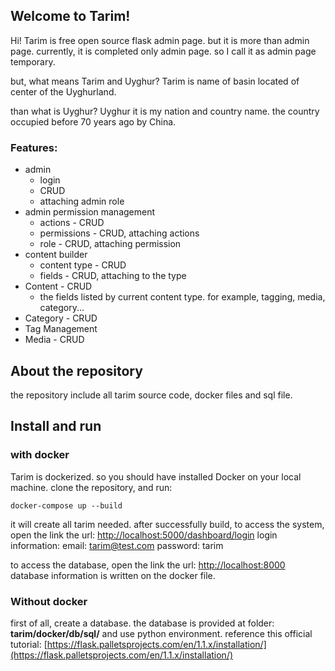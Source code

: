 ## Welcome to Tarim!

Hi! Tarim is free open source flask admin page. but it is more than admin page.  currently, it is completed only admin page. so I call it as admin page temporary.

but, what means Tarim and Uyghur?
Tarim is name of basin located of center of the Uyghurland.

than what is Uyghur? 
Uyghur it is my nation and country name. the country occupied before 70 years ago by China.

### Features:
 - admin
	 - login
	 - CRUD
	 - attaching admin role
- admin permission management
	- actions - CRUD
	- permissions - CRUD, attaching actions
	- role - CRUD, attaching permission
- content builder
	- content type - CRUD
	- fields - CRUD, attaching to the type
- Content - CRUD
	- the fields listed by  current content type. for example, tagging, media, category... 
- Category - CRUD
- Tag Management
- Media - CRUD

## About the repository
the repository include all tarim source code, docker files and sql file.

## Install and run

### with docker

Tarim is dockerized. so you should have installed Docker on your local machine.
 clone the repository, and run:

    docker-compose up --build
   
it will create all tarim needed. 
after successfully build, to access the system, open the link the url: [http://localhost:5000/dashboard/login](http://localhost:5000/dashboard/login)
login information:
email: tarim@test.com
password: tarim

to access the database,  open the link the url: [http://localhost:8000](http://localhost:8000)
database information is written on the docker file.


### Without docker
first of all, create a database.
the database is provided at folder: **tarim/docker/db/sql/**
 and use python environment.
 reference this official tutorial: [https://flask.palletsprojects.com/en/1.1.x/installation/](https://flask.palletsprojects.com/en/1.1.x/installation/)
 
 
